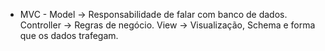 - MVC - 
Model -> Responsabilidade de falar com banco de dados.
Controller -> Regras de negócio.
View -> Visualização, Schema e forma que os dados trafegam.